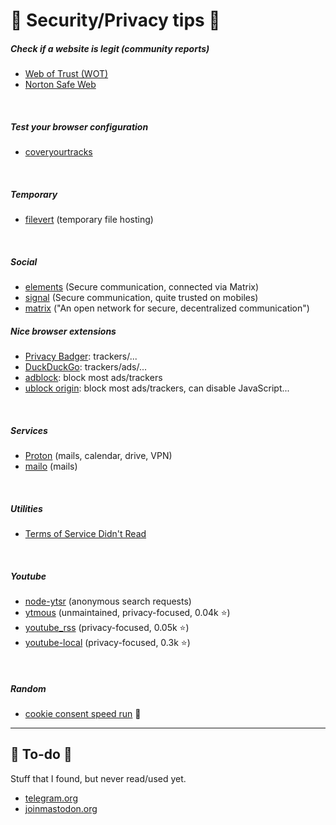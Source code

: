 # 🐉 Security/Privacy tips 🐉

<div class="row row-cols-md-2 mt-4"><div>

##### Check if a website is legit (community reports)

* [Web of Trust (WOT)](https://www.mywot.com/)
* [Norton Safe Web](https://fr.norton.com/feature/safe-web)

<br>

##### Test your browser configuration

* [coveryourtracks](https://coveryourtracks.eff.org/)

<br>

##### Temporary

* [filevert](https://filevert.fr/) (temporary file hosting)

<br>

##### Social

* [elements](https://element.io/) (Secure communication, connected via Matrix)
* [signal](https://signal.org/en/) (Secure communication, quite trusted on mobiles)
* [matrix](https://matrix.org/) ("An open network for secure, decentralized communication")
</div><div>

##### Nice browser extensions

* [Privacy Badger](https://www.eff.org/pages/privacy-badger): trackers/...
* [DuckDuckGo](https://duckduckgo.com/app): trackers/ads/...
* [adblock](https://adblockplus.org/): block most ads/trackers
* [ublock origin](https://ublockorigin.com/): block most ads/trackers, can disable JavaScript...

<br>

##### Services

* [Proton](https://proton.me/) (mails, calendar, drive, VPN)
* [mailo](https://www.mailo.com/) (mails)

<br>

##### Utilities

* [Terms of Service Didn't Read](https://tosdr.org/)

<br>

##### Youtube

* [node-ytsr](https://github.com/TimeForANinja/node-ytsr/) (anonymous search requests)
* [ytmous](https://github.com/ytmous/ytmous) (unmaintained, privacy-focused, 0.04k ⭐)
* [youtube_rss](https://github.com/SimonDaNinja/youtube_rss) (privacy-focused, 0.05k ⭐)
* [youtube-local](https://github.com/user234683/youtube-local) (privacy-focused, 0.3k ⭐)

<br>

##### Random

* [cookie consent speed run](https://cookieconsentspeed.run/) 🤩
</div></div>

<hr class="sep-both">

## 👻 To-do 👻

Stuff that I found, but never read/used yet.

<div class="row row-cols-md-2"><div>

* [telegram.org](https://telegram.org/)
* [joinmastodon.org](https://joinmastodon.org/)
</div><div>


</div></div>